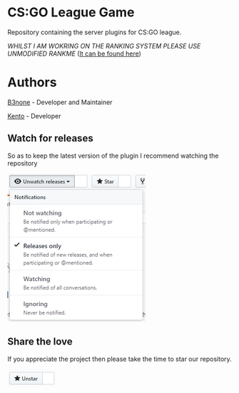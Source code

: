 # CS:GO League Game
Repository containing the server plugins for CS:GO league.

*WHILST I AM WOKRING ON THE RANKING SYSTEM PLEASE USE UNMODIFIED RANKME*
([It can be found here](https://github.com/rogeraabbccdd/Kento-Rankme))

# Authors
[B3none](https://github.com/b3none/) - Developer and Maintainer

[Kento](https://github.com/rogeraabbccdd) - Developer

## Watch for releases

So as to keep the latest version of the plugin I recommend watching the repository

![Watch releases](https://github.com/b3none/gdprconsent/raw/development/.github/README_ASSETS/watch_releases.png)

## Share the love

If you appreciate the project then please take the time to star our repository.

![Star us](https://github.com/b3none/gdprconsent/raw/development/.github/README_ASSETS/star_us.png)
